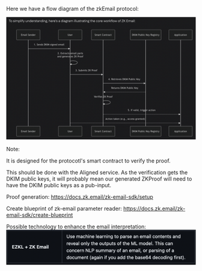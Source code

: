 Here we have a flow diagram of the zkEmail protocol:

![alt text](../docs/images/zkEmail-flow-diagram.png)

Note:

It is designed for the protocotl's smart contract to verify the proof.

This should be done with the Aligned service. As the verification gets the DKIM public keys, it will probably mean our generated ZKProof will need to have the DKIM public keys as a pub-input.


Proof generation:
https://docs.zk.email/zk-email-sdk/setup

Create blueprint of zk-email parameter reader:
https://docs.zk.email/zk-email-sdk/create-blueprint

Possible technology to enhance the email interpretation:
![alt text](../docs/images/email-interpretation.png)